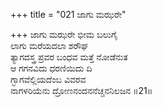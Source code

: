 +++
title = "021 ಜಾಗು ಮಝರೇ"

+++
ಜಾಗು ಮಝರೇ ಭೀಮ ಬಲುಗೈ  
ಲಾಗು ಮರೆಯದಲಾ ಶರೌಘ  
ತ್ಯಾಗದಸ್ತ್ರ ಪ್ರವರ ಬಂಧವ ಮತ್ತೆ ನೋಡೆನುತ  
ಆ ಗಗನವಿದು ಧರಣಿಯಿದು ದಿ  
ಗ್ಭಾಗವೆಲ್ಲಿಯದೆಂಬ ವಿವರವ  
ನಾಗಳರಿಯೆನು ದ್ರೋಣನಂದನನೆಚ್ಚನನಿಲಜನ     ॥21॥